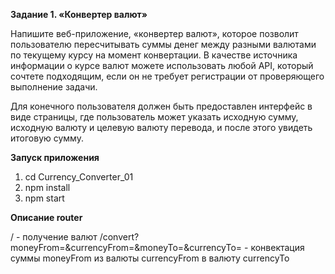 **Задание 1. «Конвертер валют»**

   Напишите веб-приложение, «конвертер валют», которое позволит пользователю
пересчитывать суммы денег между разными валютами по текущему курсу
на момент конвертации. В качестве источника информации о курсе валют
можете использовать любой API, который сочтете подходящим, если он не требует
регистрации от проверяющего выполнение задачи.

   Для конечного пользователя должен быть предоставлен интерфейс в виде страницы,
где пользователь может указать исходную сумму, исходную валюту и целевую
валюту перевода, и после этого увидеть итоговую сумму.


**Запуск приложения**

1) cd Currency_Converter_01
2) npm install
3) npm start


**Описание router**

/ - получение валют
/convert?moneyFrom=&currencyFrom=&moneyTo=&currencyTo= - конвектация суммы moneyFrom из валюты currencyFrom в валюту currencyTo 